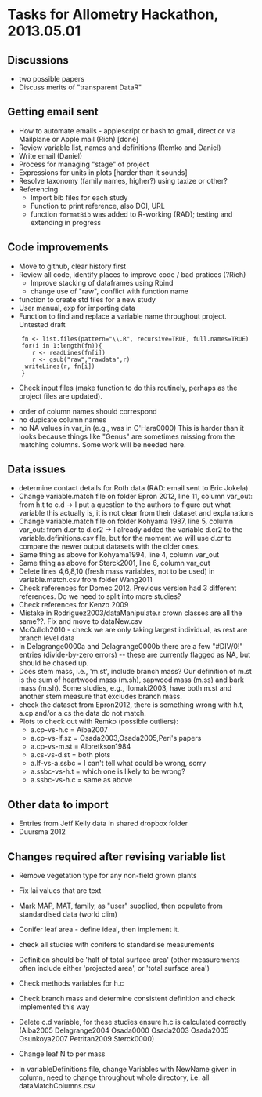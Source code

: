 # Tasks for Allometry Hackathon, 2013.05.01 

## Discussions

* two possible papers
* Discuss merits of "transparent DataR"

## Getting email sent

* How to automate emails - applescript or bash to gmail, direct or via
  Mailplane or Apple mail (Rich) [done]
* Review variable list, names and definitions (Remko and Daniel)
* Write email (Daniel)
* Process for managing "stage" of project
* Expressions for units in plots [harder than it sounds]
* Resolve taxonomy (family names, higher?) using taxize or other?
* Referencing
   - Import bib files for each study
   - Function to print reference, also DOI, URL
   - function `formatBib` was added to R-working (RAD); testing and extending in progress


## Code improvements

* Move to github, clear history first
* Review all code, identify places to improve code / bad pratices (?Rich)
    - Improve stacking of dataframes using Rbind
    - change use of "raw", conflict with function name
* function to create std files for a new study
* User manual, exp for importing data
* Function to find and replace a variable name throughout project. Untested draft

```{r eval=FALSE}  
    fn <- list.files(pattern="\\.R", recursive=TRUE, full.names=TRUE)
    for(i in 1:length(fn)){
       r <- readLines(fn[i])
       r <- gsub("raw","rawdata",r)
     writeLines(r, fn[i])
    }
```
	
* Check input files (make function to do this routinely, perhaps as
  the project files are updated).
 - order of column names should correspond
 - no dupicate column names
 - no NA values in var_in (e.g., was in O'Hara0000)
  This is harder than it looks because things like "Genus" are
  sometimes missing from the matching columns.  Some work will be
  needed here.

## Data issues

* determine contact details for Roth data (RAD: email sent to Eric Jokela)
* Change variable.match file on folder Epron 2012, line 11, column var_out: from h.t to c.d -> I put a question to the authors to figure out what variable this actually is, it is not clear from their dataset and explanations
* Change variable.match file on folder Kohyama 1987, line 5, column var_out: from d.cr to d.cr2 -> I already added the variable d.cr2 to the variable.definitions.csv file, but for the moment we will use d.cr to compare the newer output datasets with the older ones.
* Same thing as above for Kohyama1994, line 4, column var_out
* Same thing as above for Sterck2001, line 6, column var_out
* Delete lines 4,6,8,10 (fresh mass variables, not to be used) in variable.match.csv from folder Wang2011
* Check references for Domec 2012. Previous version had 3 different references. Do we need to split into more studies?
* Check references for Kenzo 2009
* Mistake in Rodriguez2003/dataManipulate.r crown classes are all the same??. Fix and move to dataNew.csv
* McCulloh2010 - check we are only taking largest individual, as rest are branch level data
* In Delagrange0000a and Delagrange0000b there are a few "#DIV/0!"
  entries (divide-by-zero errors) -- these are currently flagged as
  NA, but should be chased up.
* Does stem mass, i.e., 'm.st', include branch mass? Our definition of m.st is the sum of heartwood mass (m.sh), sapwood mass (m.ss) and bark mass (m.sh). Some studies, e.g., Ilomaki2003, have both m.st and another stem measure that excludes branch mass.
* check the dataset from Epron2012, there is something wrong with h.t, a.cp and/or a.cs the data do not match.
* Plots to check out with Remko (possible outliers):
	 - a.cp-vs-h.c = Aiba2007
	 - a.cp-vs-lf.sz = Osada2003,Osada2005,Peri's papers
	 - a.cp-vs-m.st = Albretkson1984
	 - a.cs-vs-d.st = both plots
	 - a.lf-vs-a.ssbc = I can't tell what could be wrong, sorry
	 - a.ssbc-vs-h.t = which one is likely to be wrong?
	 - a.ssbc-vs-h.c = same as above

## Other data to import

* Entries from Jeff Kelly data in shared dropbox folder
* Duursma 2012


## Changes required after revising variable list

* Remove vegetation type for any non-field grown plants

* Fix lai values that are text

* Mark MAP, MAT, family, as "user" supplied, then populate from standardised data (world clim)

* Conifer leaf area - define ideal, then implement it. 
 * check all studies with conifers to standardise measurements
 * Definition should be 'half of total surface area' (other measurements often include either 'projected area', or 'total surface area')

* Check methods variables for h.c

* Check branch mass and determine consistent definition and check implemented this way

* Delete c.d variable, for these studies ensure h.c is calculated correctly (Aiba2005       Delagrange2004 Osada0000      Osada2003      Osada2005      Osunkoya2007   Petritan2009   Sterck0000)

* Change leaf N to per mass

* In variableDefinitions file, change Variables with NewName given in column, need to change throughout whole directory, i.e. all dataMatchColumns.csv 


